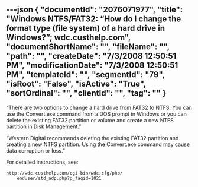 ---json
{
  "documentId": "2076071977",
  "title": "Windows NTFS/FAT32: “How do I change the format type (file system) of a hard drive in Windows?”; wdc.custhelp.com",
  "documentShortName": "",
  "fileName": "",
  "path": "",
  "createDate": "7/3/2008 12:50:51 PM",
  "modificationDate": "7/3/2008 12:50:51 PM",
  "templateId": "",
  "segmentId": "79",
  "isRoot": "False",
  "isActive": "True",
  "sortOrdinal": "",
  "clientId": "",
  "tag": ""
}
---

“There are two options to change a hard drive from FAT32 to NTFS. You can use the Convert.exe command from a DOS prompt in Windows or you can delete the existing FAT32 partition or volume and create a new NTFS partition in Disk Management.”

“Western Digital recommends deleting the existing FAT32 partition and creating a new NTFS partition. Using the Convert.exe command may cause data corruption or loss.”

For detailed instructions, see:

    http://wdc.custhelp.com/cgi-bin/wdc.cfg/php/
        enduser/std_adp.php?p_faqid=1021
